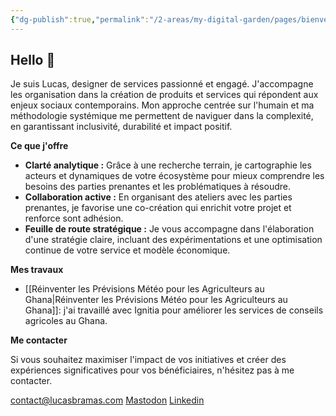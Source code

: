 ```yaml
---
{"dg-publish":true,"permalink":"/2-areas/my-digital-garden/pages/bienvenue/","tags":["gardenEntry"],"dgHomeLink":"false","dgShowBacklinks":"false","dgShowLocalGraph":"false","dgEnableSearch":"false"}
---
```


## Hello 👋

Je suis Lucas, designer de services passionné et engagé. J'accompagne les organisation dans la création de produits et services qui répondent aux enjeux sociaux contemporains. Mon approche centrée sur l'humain et ma méthodologie systémique me permettent de naviguer dans la complexité, en garantissant inclusivité, durabilité et impact positif.

**Ce que j'offre**

- **Clarté analytique :** Grâce à une recherche terrain, je cartographie les acteurs et dynamiques de votre écosystème pour mieux comprendre les besoins des parties prenantes et les problématiques à résoudre.
- **Collaboration active :** En organisant des ateliers avec les parties prenantes, je favorise une co-création qui enrichit votre projet et renforce sont adhésion.
- **Feuille de route stratégique :** Je vous accompagne dans l'élaboration d'une stratégie claire, incluant des expérimentations et une optimisation continue de votre service et modèle économique.

**Mes travaux**

- [[Réinventer les Prévisions Météo pour les Agriculteurs au Ghana\|Réinventer les Prévisions Météo pour les Agriculteurs au Ghana]]: j'ai travaillé avec Ignitia pour améliorer les services de conseils agricoles au Ghana.


**Me contacter**

Si vous souhaitez maximiser l'impact de vos initiatives et créer des expériences significatives pour vos bénéficiaires, n'hésitez pas à me contacter. 

contact@lucasbramas.com
[Mastodon](https://mastodon.social/@lucasbms)
[Linkedin](https://www.linkedin.com/in/lucasbramas/)